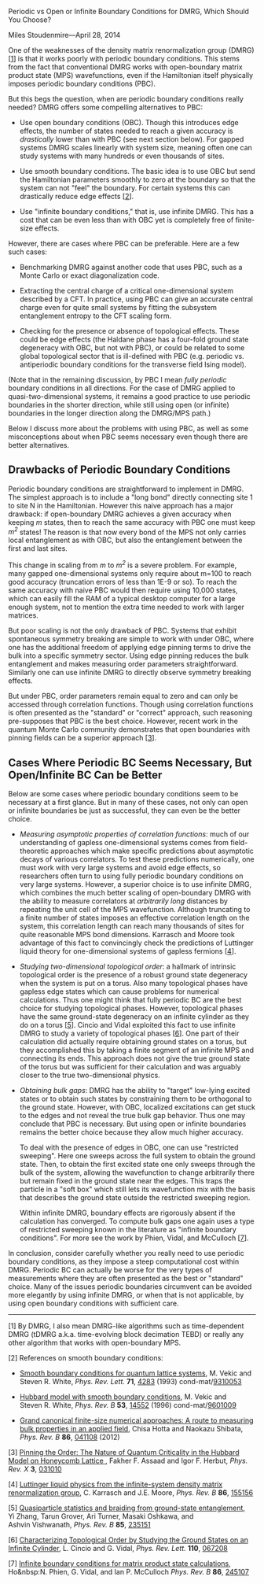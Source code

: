 <span class='article_title'>Periodic vs Open or Infinite Boundary Conditions for DMRG, Which Should You Choose?</span>

<span class='article_sig'>Miles Stoudenmire&mdash;April 28, 2014</span>

One of the weaknesses of the density matrix renormalization group (DMRG) [<a href="#dmrg">1</a>] is that it works
poorly with periodic boundary conditions. This stems from the fact
that conventional DMRG works with open-boundary matrix product state (MPS)
wavefunctions, even if the Hamiltonian itself physically imposes periodic boundary conditions (PBC).

But this begs the question, when are periodic boundary conditions really needed? DMRG offers
some compelling alternatives to PBC:

* Use open boundary conditions (OBC). Though this introduces edge effects, the number of states needed
  to reach a given accuracy is <i>drastically</i> lower than with PBC (see next section below). For gapped systems DMRG
  scales linearly with system size, meaning often one can study systems with many hundreds or even
  thousands of sites.

* Use smooth boundary conditions. The basic idea is to use OBC but 
  send the Hamiltonian parameters smoothly to zero at the boundary so that the system can not "feel"
  the boundary. For certain systems this can drastically reduce edge effects [<a href="#sbc">2</a>].

* Use "infinite boundary conditions," that is, use infinite DMRG. This has a cost that can 
  be even less than with OBC yet is completely free of finite-size effects.

However, there are cases where PBC can be preferable. Here are a few such cases:

* Benchmarking DMRG against another code that uses PBC, such as a Monte Carlo or exact diagonalization code.

* Extracting the central charge of a critical one-dimensional system described by a CFT. In practice, using
  PBC can give an accurate central charge even for quite small systems by fitting the subsystem entanglement
  entropy to the CFT scaling form.

* Checking for the presence or absence of topological effects. These could be edge effects (the Haldane
  phase has a four-fold ground state degeneracy with OBC, but not with PBC), or could be related to some
  global topological sector that is ill-defined with PBC (e.g. periodic vs. antiperiodic boundary conditions
  for the transverse field Ising model).

(Note that in the remaining discussion, by PBC I mean  *fully periodic* boundary conditions in all directions.
For the case of DMRG applied to quasi-two-dimensional systems, it remains a good practice to use
periodic boundaries in the shorter direction, while still using open (or infinite) boundaries
in the longer direction along the DMRG/MPS path.)

Below I discuss more about the problems with using PBC, as well as some misconceptions about when PBC seems
necessary even though there are better alternatives.

## Drawbacks of Periodic Boundary Conditions

Periodic boundary conditions are straightforward to implement in DMRG. The simplest approach is 
to include a "long bond" directly connecting site 1 to site N in the Hamiltonian. However this 
naive approach has a major drawback: if open-boundary DMRG achieves a given accuracy when keeping _m_ states,
then to reach the same accuracy with PBC one must keep _m<sup>2</sup>_ states! The reason is that now every
bond of the MPS not only carries local entanglement as with OBC, but also the entanglement between the first
and last sites.

This change in scaling from  _m_ to _m<sup>2</sup>_  is a severe problem.
For example, many gapped one-dimensional systems only require about m=100 to reach good accuracy
(truncation errors of less than 1E-9 or so). To reach the same accuracy with naive PBC would then
require using 10,000 states, which can easily fill the RAM of a typical desktop computer for a large enough
system, not to mention the extra time needed to work with larger matrices.

But poor scaling is not the only drawback of PBC. Systems that exhibit spontaneous symmetry breaking 
are simple to work with under OBC, where one has the additional freedom of applying edge pinning terms 
to drive the bulk into a specific symmetry sector. Using edge pinning reduces the bulk entanglement and makes measuring 
order parameters straightforward. Similarly one can use infinite DMRG to directly observe symmetry breaking effects.

But under PBC, order parameters remain equal to zero and can only be accessed through correlation functions.
Though using correlation functions is often presented as the "standard" or "correct" approach, such reasoning pre-supposes that PBC is
the best choice. However, recent work in the quantum Monte Carlo community demonstrates 
that open boundaries with pinning fields can be a superior approach [<a href="#pinning">3</a>].


## Cases Where Periodic BC Seems Necessary, But Open/Infinite BC Can be Better

Below are some cases where periodic boundary conditions seem to be necessary at a first glance. 
But in many of these cases, not only can open or infinite boundaries be just as successful, they 
can even be the better choice.

* _Measuring asymptotic properties of correlation functions_: much of our understanding
of gapless one-dimensional systems comes from field-theoretic approaches which make specific predictions
about asymptotic decays of various correlators. To test these predictions numerically, one must 
work with very large systems and avoid edge effects, so researchers often turn to using
fully periodic boundary conditions on very large systems. However, a superior choice is to use
infinite DMRG, which combines the much better scaling of open-boundary DMRG with the ability to 
measure correlators at _arbitrarily long_ distances by repeating the unit cell of the MPS wavefunction.
Although truncating to a finite number of states imposes an effective correlation length on the system,
this correlation length can reach many thousands of sites for quite reasonable MPS bond dimensions.
Karrasch and Moore took advantage of this fact to convincingly check the predictions of Luttinger liquid
theory for one-dimensional systems of gapless fermions [<a href="#karrasch">4</a>].

* _Studying two-dimensional topological order_: a hallmark of intrinsic topological order is the presence
of a robust ground state degeneracy when the system is put on a torus. Also many topological phases 
have gapless edge states which can cause problems for numerical calculations. Thus one might think that
fully periodic BC are the best choice for studying topological phases. However, 
topological phases have the same ground-state degeneracy on an infinite cylinder
as they do on a torus [<a href="#zhang">5</a>]. Cincio and Vidal exploited this fact to use infinite DMRG
to study a variety of topological phases [<a href="#cincio">6</a>]. One part of their calculation did actually require
obtaining ground states on a torus, but they accomplished this by taking a finite segment of an infinite MPS 
and connecting its ends. This approach does not give the true ground state of the torus but was sufficient 
for their calculation and was arguably closer to the true two-dimensional physics.

* _Obtaining bulk gaps_: DMRG has the ability to "target" low-lying excited states or to obtain such
states by constraining them to be orthogonal to the ground state. However, with OBC, localized excitations 
can get stuck to the edges and not reveal the true bulk gap behavior. Thus one may conclude that PBC is 
necessary. But using open or infinite boundaries remains the better choice because they allow much higher accuracy.

  To deal with the presence of edges in OBC, one can use "restricted sweeping". Here one sweeps across the 
full system to obtain the ground state. Then, to obtain the first excited state one only sweeps through the
bulk of the system, allowing the wavefunction to change arbitrarily there but remain fixed in the ground state
near the edges. This traps the particle in a "soft box" which still lets its wavefunction mix with the basis that
describes the ground state outside the restricted sweeping region.

  Within infinite DMRG, boundary effects are rigorously absent if the calculation has converged. To compute bulk 
gaps one again uses a type of restricted sweeping known in the literature as "infinite boundary conditions". For
more see the work by Phien, Vidal, and McCulloch [<a href="#phien">7</a>].


In conclusion, consider carefully whether you really need to use periodic boundary conditions, as they impose
a steep computational cost within DMRG. Periodic BC can actually be worse for the very types of measurements where they are 
often presented as the best or "standard" choice. Many of the issues periodic boundaries circumvent
can be avoided more elegantly by using infinite DMRG, or when that is not applicable, by using open boundary
conditions with sufficient care.

<hr/>

<a name="dmrg"></a>[1] By DMRG, I also mean DMRG-like algorithms such as time-dependent DMRG (tDMRG a.k.a. time-evolving 
block decimation TEBD) or really any other algorithm that works with open-boundary MPS.

<a name="sbc"></a>[2] References on smooth boundary conditions:

* [Smooth boundary conditions for quantum lattice systems](http://dx.doi.org/10.1103/PhysRevLett.71.4283), M.&nbsp;Vekic and Steven&nbsp;R.&nbsp;White, <i>Phys. Rev. Lett.</i> <b>71</b>, [4283](http://dx.doi.org/10.1103/PhysRevLett.71.4283) (1993) cond-mat/[9310053](http://arxiv.org/abs/cond-mat/9310053)

* [Hubbard model with smooth boundary conditions](http://dx.doi.org/10.1103/PhysRevB.53.14552), M.&nbsp;Vekic and Steven&nbsp;R.&nbsp;White, <i>Phys. Rev. B</i> <b>53</b>, [14552](http://dx.doi.org/10.1103/PhysRevB.53.14552) (1996) cond-mat/[9601009](http://arxiv.org/abs/cond-mat/9601009)

* [Grand canonical finite-size numerical approaches: A route to measuring bulk properties in an applied field](http://link.aps.org/doi/10.1103/PhysRevB.86.041108), Chisa&nbsp;Hotta and Naokazu&nbsp;Shibata, <i>Phys. Rev. B</i> <b>86</b>, [041108](http://link.aps.org/doi/10.1103/PhysRevB.86.041108) (2012) 

<a name="pinning"></a>\[3\] [Pinning the Order: The Nature of Quantum Criticality in the Hubbard Model on Honeycomb Lattice
](http://dx.doi.org/10.1103/PhysRevX.3.031010), Fakher&nbsp;F.&nbsp;Assaad and Igor&nbsp;F.&nbsp;Herbut, <i>Phys. Rev. X</i> <b>3</b>, [031010](http://dx.doi.org/10.1103/PhysRevX.3.031010)

<a name="karrasch"></a>\[4\] [Luttinger liquid physics from the infinite-system density matrix renormalization group](http://dx.doi.org/10.1103/PhysRevB.86.155156), C.&nbsp;Karrasch and J.E.&nbsp;Moore, <i>Phys. Rev. B</i> <b>86</b>, [155156](http://dx.doi.org/10.1103/PhysRevB.86.155156)

<a name="zhang"></a>\[5\] [Quasiparticle statistics and braiding from ground-state entanglement](http://dx.doi.org/10.1103/PhysRevB.85.235151), Yi&nbsp;Zhang, Tarun&nbsp;Grover, Ari&nbsp;Turner, Masaki&nbsp;Oshkawa, and Ashvin&nbsp;Vishwanath, <i>Phys. Rev. B</i> <b>85</b>, [235151](http://dx.doi.org/10.1103/PhysRevB.85.235151)

<a name="cincio"></a>\[6\] [Characterizing Topological Order by Studying the Ground States on an Infinite Cylinder](http://link.aps.org/doi/10.1103/PhysRevLett.110.067208), L.&nbsp;Cincio and G.&nbsp;Vidal, <i>Phys. Rev. Lett.</i> <b>110</b>, [067208](http://link.aps.org/doi/10.1103/PhysRevLett.110.067208)

<a name="phien"></a>\[7\] [Infinite boundary conditions for matrix product state calculations](http://link.aps.org/doi/10.1103/PhysRevB.86.245107), Ho&nbsp:N.&nbsp;Phien, G.&nbsp;Vidal, and Ian&nbsp;P.&nbsp;McCulloch <i>Phys. Rev. B</i> <b>86</b>, [245107](http://link.aps.org/doi/10.1103/PhysRevB.86.245107)

